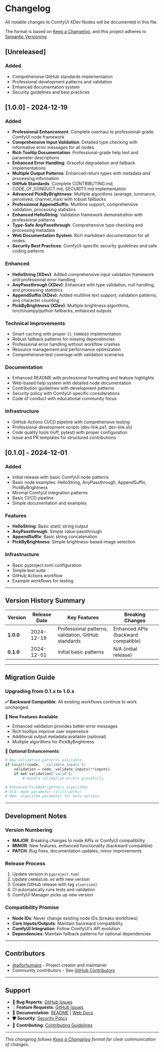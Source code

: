 # Changelog

All notable changes to ComfyUI XDev Nodes will be documented in this file.

The format is based on [Keep a Changelog](https://keepachangelog.com/en/1.0.0/),
and this project adheres to [Semantic Versioning](https://semver.org/spec/v2.0.0.html).

## [Unreleased]

### Added
- Comprehensive GitHub standards implementation
- Professional development patterns and validation
- Enhanced documentation system
- Security guidelines and best practices

## [1.0.0] - 2024-12-19

### Added
- **Professional Enhancement**: Complete overhaul to professional-grade ComfyUI node framework
- **Comprehensive Input Validation**: Detailed type checking with informative error messages for all nodes
- **Rich Tooltip Documentation**: Professional-grade help text and parameter descriptions
- **Enhanced Error Handling**: Graceful degradation and fallback implementations
- **Multiple Output Patterns**: Enhanced return types with metadata and processing information
- **GitHub Standards**: Complete CONTRIBUTING.md, CODE_OF_CONDUCT.md, SECURITY.md implementation
- **Advanced PickByBrightness**: Multiple algorithms (average, luminance, perceived, channel_max) with robust fallbacks
- **Professional AppendSuffix**: Multiline support, comprehensive validation, processing statistics
- **Enhanced HelloString**: Validation framework demonstration with professional patterns
- **Type-Safe AnyPassthrough**: Comprehensive type checking and processing metadata
- **Web Documentation System**: Rich markdown documentation for all nodes
- **Security Best Practices**: ComfyUI-specific security guidelines and safe coding patterns

### Enhanced
- **HelloString (XDev)**: Added comprehensive input validation framework and professional error handling
- **AnyPassthrough (XDev)**: Enhanced with type validation, null handling, and processing statistics
- **AppendSuffix (XDev)**: Added multiline text support, validation patterns, and character counting
- **PickByBrightness (XDev)**: Multiple brightness algorithms, torch/numpy/python fallbacks, enhanced outputs

### Technical Improvements
- Smart caching with proper `IS_CHANGED` implementation
- Robust fallback patterns for missing dependencies
- Professional error handling without workflow crashes
- Resource management and performance optimization
- Comprehensive test coverage with validation scenarios

### Documentation
- Enhanced README with professional formatting and feature highlights
- Web-based help system with detailed node documentation
- Contribution guidelines with development patterns
- Security policy with ComfyUI-specific considerations
- Code of conduct with educational community focus

### Infrastructure
- GitHub Actions CI/CD pipeline with comprehensive testing
- Professional development scripts (dev-link.ps1, dev-link.sh)
- Code quality tools (ruff, pytest) with proper configuration
- Issue and PR templates for structured contributions

## [0.1.0] - 2024-12-01

### Added
- Initial release with basic ComfyUI node patterns
- Basic node examples: HelloString, AnyPassthrough, AppendSuffix, PickByBrightness
- Minimal ComfyUI integration patterns
- Basic CI/CD pipeline
- Simple documentation and examples

### Features
- **HelloString**: Basic static string output
- **AnyPassthrough**: Simple value passthrough
- **AppendSuffix**: Basic string concatenation
- **PickByBrightness**: Simple brightness-based image selection

### Infrastructure
- Basic pyproject.toml configuration
- Simple test suite
- GitHub Actions workflow
- Example workflows for testing

---

## Version History Summary

| Version | Release Date | Key Features | Breaking Changes |
|---------|--------------|--------------|------------------|
| **1.0.0** | 2024-12-19 | Professional patterns, validation, GitHub standards | Enhanced APIs (backward compatible) |
| **0.1.0** | 2024-12-01 | Initial basic patterns | N/A (initial release) |

---

## Migration Guide

### Upgrading from 0.1.x to 1.0.x

**✅ Backward Compatible**: All existing workflows continue to work unchanged.

**🎉 New Features Available**:
- Enhanced validation provides better error messages
- Rich tooltips improve user experience
- Additional output metadata available (optional)
- Multiple algorithms for PickByBrightness

**🔧 Optional Enhancements**:
```python
# New validation patterns available
if hasattr(node, '_validate_inputs'):
    validation = node._validate_inputs(**inputs)
    if not validation['valid']:
        # Handle validation errors gracefully

# Enhanced PickByBrightness algorithms
# Old: mode parameter (still works)
# New: algorithm parameter for more options
```

---

## Development Notes

### Version Numbering
- **MAJOR**: Breaking changes to node APIs or ComfyUI compatibility
- **MINOR**: New features, enhanced functionality (backward compatible)
- **PATCH**: Bug fixes, documentation updates, minor improvements

### Release Process
1. Update version in `pyproject.toml`
2. Update `CHANGELOG.md` with new version
3. Create GitHub release with tag `v{version}`
4. CI automatically runs tests and validation
5. ComfyUI Manager picks up new version

### Compatibility Promise
- **Node IDs**: Never change existing node IDs (breaks workflows)
- **Core Inputs/Outputs**: Maintain backward compatibility
- **ComfyUI Integration**: Follow ComfyUI's API evolution
- **Dependencies**: Maintain fallback patterns for optional dependencies

---

## Contributors

- [@aiforhumans](https://github.com/aiforhumans) - Project creator and maintainer
- Community contributors - See [GitHub Contributors](https://github.com/aiforhumans/comfyui-xdev-nodes/contributors)

---

## Support

- 🐛 **Bug Reports**: [GitHub Issues](https://github.com/aiforhumans/comfyui-xdev-nodes/issues)
- 💡 **Feature Requests**: [GitHub Issues](https://github.com/aiforhumans/comfyui-xdev-nodes/issues)
- 📖 **Documentation**: [README](README.md) | [Web Docs](xdev_nodes/web/docs/)
- 🛡️ **Security**: [Security Policy](SECURITY.md)
- 🤝 **Contributing**: [Contributing Guidelines](CONTRIBUTING.md)

---

*This changelog follows [Keep a Changelog](https://keepachangelog.com/) format for clear communication of changes.*